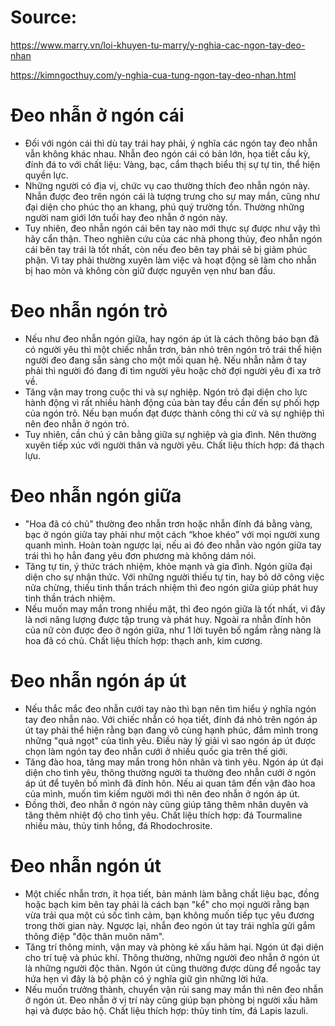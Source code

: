 
# Source:
https://www.marry.vn/loi-khuyen-tu-marry/y-nghia-cac-ngon-tay-deo-nhan

https://kimngocthuy.com/y-nghia-cua-tung-ngon-tay-deo-nhan.html

# Đeo nhẫn ở ngón cái

- Đối với ngón cái thì dù tay trái hay phải, ý nghĩa các ngón tay đeo nhẫn vẫn không khác nhau. Nhẫn đeo ngón cái có bản lớn, họa tiết cầu kỳ, đính đá to với chất liệu: Vàng, bạc, cẩm thạch biểu thị sự tự tin, thể hiện quyền lực.
- Những người có địa vị, chức vụ cao thường thích đeo nhẫn ngón này. Nhẫn được đeo trên ngón cái là tượng trưng cho sự may mắn, cũng như đại diện cho phúc thọ an khang, phú quý trường tồn. Thường những người nam giới lớn tuổi hay đeo nhẫn ở ngón này.
- Tuy nhiên, đeo nhẫn ngón cái bên tay nào mới thực sự được như vậy thì hãy cẩn thận. Theo nghiên cứu của các nhà phong thủy, đeo nhẫn ngón cái bên tay trái là tốt nhất, còn nếu đeo bên tay phải sẽ bị giảm phúc phận. Vì tay phải thường xuyên làm việc và hoạt động sẽ làm cho nhẫn bị hao mòn và không còn giữ được nguyên vẹn như ban đầu.

# Đeo nhẫn ngón trỏ
- Nếu như đeo nhẫn ngón giữa, hay ngón áp út là cách thông báo bạn đã có người yêu thì một chiếc nhẫn trơn, bản nhỏ trên ngón trỏ trái thể hiện người đeo đang sẵn sàng cho một mối quan hệ. Nếu nhẫn nằm ở tay phải thì người đó đang đi tìm người yêu hoặc chờ đợi người yêu đi xa trở về.
- Tăng vận may trong cuộc thi và sự nghiệp. Ngón trỏ đại diện cho lực hành động vì rất nhiều hành động của bàn tay đều cần đến sự phối hợp của ngón trỏ. Nếu bạn muốn đạt được thành công thi cử và sự nghiệp thì nên đeo nhẫn ở ngón trỏ.
- Tuy nhiên, cần chú ý cân bằng giữa sự nghiệp và gia đình. Nên thường xuyên tiếp xúc với người thân và người yêu. Chất liệu thích hợp: đá thạch lựu.

# Đeo nhẫn ngón giữa
- "Hoa đã có chủ" thường đeo nhẫn trơn hoặc nhẫn đính đá bằng vàng, bạc ở ngón giữa tay phải như một cách “khoe khéo” với mọi người xung quanh mình. Hoàn toàn ngược lại, nếu ai đó đeo nhẫn vào ngón giữa tay trái thì họ hẳn đang yêu đơn phương mà không dám nói.
- Tăng tự tin, ý thức trách nhiệm, khỏe mạnh và gia đình. Ngón giữa đại diện cho sự nhận thức. Với những người thiếu tự tin, hay bỏ dở công việc nửa chừng, thiếu tinh thần trách nhiệm thì đeo ngón giữa giúp phát huy tinh thần trách nhiệm.
- Nếu muốn may mắn trong nhiều mặt, thì đeo ngón giữa là tốt nhất, vì đây là nơi năng lượng được tập trung và phát huy. Ngoài ra nhẫn đính hôn của nữ còn được đeo ỡ ngón giữa, như 1 lời tuyên bố ngầm rằng nàng là hoa đã có chủ. Chất liệu thích hợp: thạch anh, kim cương.

# Đeo nhẫn ngón áp út
- Nếu thắc mắc đeo nhẫn cưới tay nào thì bạn nên tìm hiểu ý nghĩa ngón tay đeo nhẫn nào. Với chiếc nhẫn có họa tiết, đính đá nhỏ trên ngón áp út tay phải thể hiện rằng bạn đang vô cùng hạnh phúc, đắm mình trong những "quả ngọt" của tình yêu. Điều này lý giải vì sao ngón áp út được chọn làm ngón tay đeo nhẫn cưới ở nhiều quốc gia trên thế giới.
- Tăng đào hoa, tăng may mắn trong hôn nhân và tình yêu. Ngón áp út đại diện cho tình yêu, thông thường người ta thường đeo nhẫn cưới ở ngón áp út để tuyên bố mình đã đính hôn. Nếu ai quan tâm đến vận đào hoa của mình, muốn tìm kiếm người mới thì nên đeo nhẫn ở ngón áp út.
- Đồng thời, đeo nhẫn ở ngón này cũng giúp tăng thêm nhân duyên và tăng thêm nhiệt độ cho tình yêu. Chất liệu thích hợp: đá Tourmaline nhiều màu, thủy tinh hồng, đá Rhodochrosite.

# Đeo nhẫn ngón út
- Một chiếc nhẫn trơn, ít họa tiết, bản mảnh làm bằng chất liệu bạc, đồng hoặc bạch kim bên tay phải là cách bạn "kể" cho mọi người rằng bạn vừa trải qua một cú sốc tình cảm, bạn không muốn tiếp tục yêu đương trong thời gian này. Ngược lại, nhẫn đeo ngón út tay trái nghĩa gửi gắm thông điệp "độc thân muôn năm".
- Tăng trí thông minh, vận may và phòng kẻ xấu hãm hại. Ngón út đại diện cho trí tuệ và phúc khí. Thông thường, những người đeo nhẫn ở ngón út là những người độc thân. Ngón út cũng thường được dùng để ngoắc tay hứa hẹn vì đây là bộ phận có ý nghĩa giữ gìn những lời hứa.
- Nếu muốn trưởng thành, chuyển vận rủi sang may mắn thì nên đeo nhẫn ở ngón út. Đeo nhẫn ở vị trí này cũng giúp bạn phòng bị người xấu hãm hại và được bảo hộ.
Chất liệu thích hợp: thủy tinh tím, đá Lapis lazuli.
